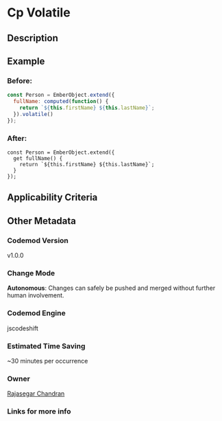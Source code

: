 # Cp Volatile

## Description

## Example

### Before:

```jsx
const Person = EmberObject.extend({
  fullName: computed(function() {
    return `${this.firstName} ${this.lastName}`;
  }).volatile()
});
```

### After:

```tsx
const Person = EmberObject.extend({
  get fullName() {
    return `${this.firstName} ${this.lastName}`;
  }
});
```

## Applicability Criteria

## Other Metadata

### Codemod Version

v1.0.0

### Change Mode

**Autonomous**: Changes can safely be pushed and merged without further human involvement.

### **Codemod Engine**

jscodeshift

### Estimated Time Saving

~30 minutes per occurrence

### Owner

[Rajasegar Chandran](https://github.com/rajasegar)

### Links for more info
